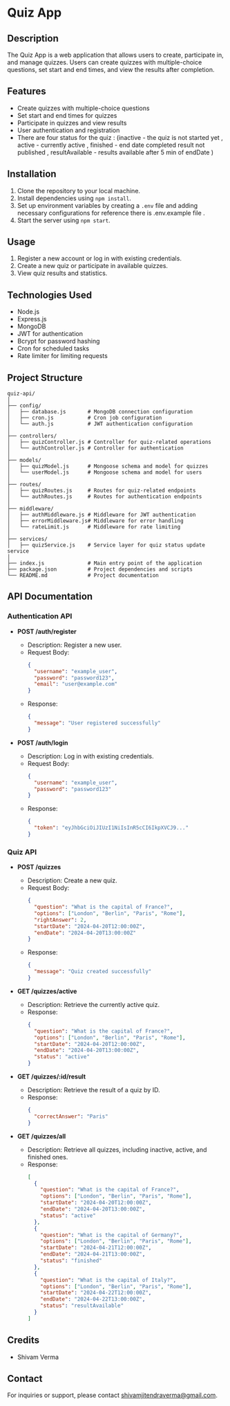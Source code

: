 # Quiz App

## Description
The Quiz App is a web application that allows users to create, participate in, and manage quizzes. Users can create quizzes with multiple-choice questions, set start and end times, and view the results after completion.

## Features
- Create quizzes with multiple-choice questions
- Set start and end times for quizzes
- Participate in quizzes and view results
- User authentication and registration
- There are four status for the quiz :
    (inactive - the quiz is not started yet , active - currently active , finished - end date completed result not published , resultAvailable - results available after 5 min of endDate )

## Installation
1. Clone the repository to your local machine.
2. Install dependencies using `npm install`.
3. Set up environment variables by creating a `.env` file and adding necessary configurations for reference there is  .env.example file .
4. Start the server using `npm start`.

## Usage
1. Register a new account or log in with existing credentials.
2. Create a new quiz or participate in available quizzes.
3. View quiz results and statistics.

## Technologies Used
- Node.js
- Express.js
- MongoDB
- JWT for authentication
- Bcrypt for password hashing
- Cron for scheduled tasks
- Rate limiter for limiting requests

## Project Structure
```
quiz-api/
│
├── config/
│   ├── database.js       # MongoDB connection configuration
│   ├── cron.js           # Cron job configuration
│   └── auth.js           # JWT authentication configuration
│
├── controllers/
│   ├── quizController.js # Controller for quiz-related operations
│   └── authController.js # Controller for authentication
│
├── models/
│   ├── quizModel.js      # Mongoose schema and model for quizzes
│   └── userModel.js      # Mongoose schema and model for users
│
├── routes/
│   ├── quizRoutes.js     # Routes for quiz-related endpoints
│   └── authRoutes.js     # Routes for authentication endpoints
│
├── middleware/
│   ├── authMiddleware.js # Middleware for JWT authentication
│   ├── errorMiddleware.js# Middleware for error handling
│   └── rateLimit.js      # Middleware for rate limiting
│
├── services/
│   ├── quizService.js    # Service layer for quiz status update service
│
├── index.js              # Main entry point of the application
├── package.json          # Project dependencies and scripts
└── README.md             # Project documentation
```

## API Documentation

### Authentication API
- **POST /auth/register**
  - Description: Register a new user.
  - Request Body:
    ```json
    {
      "username": "example_user",
      "password": "password123",
      "email": "user@example.com"
    }
    ```
  - Response:
    ```json
    {
      "message": "User registered successfully"
    }
    ```

- **POST /auth/login**
  - Description: Log in with existing credentials.
  - Request Body:
    ```json
    {
      "username": "example_user",
      "password": "password123"
    }
    ```
  - Response:
    ```json
    {
      "token": "eyJhbGciOiJIUzI1NiIsInR5cCI6IkpXVCJ9..."
    }
    ```

### Quiz API
- **POST /quizzes**
  - Description: Create a new quiz.
  - Request Body:
    ```json
    {
      "question": "What is the capital of France?",
      "options": ["London", "Berlin", "Paris", "Rome"],
      "rightAnswer": 2,
      "startDate": "2024-04-20T12:00:00Z",
      "endDate": "2024-04-20T13:00:00Z"
    }
    ```
  - Response:
    ```json
    {
      "message": "Quiz created successfully"
    }
    ```

- **GET /quizzes/active**
  - Description: Retrieve the currently active quiz.
  - Response:
    ```json
    {
      "question": "What is the capital of France?",
      "options": ["London", "Berlin", "Paris", "Rome"],
      "startDate": "2024-04-20T12:00:00Z",
      "endDate": "2024-04-20T13:00:00Z",
      "status": "active"
    }
    ```

- **GET /quizzes/:id/result**
  - Description: Retrieve the result of a quiz by ID.
  - Response:
    ```json
    {
      "correctAnswer": "Paris"
    }
    ```

- **GET /quizzes/all**
  - Description: Retrieve all quizzes, including inactive, active, and finished ones.
  - Response:
    ```json
    [
      {
        "question": "What is the capital of France?",
        "options": ["London", "Berlin", "Paris", "Rome"],
        "startDate": "2024-04-20T12:00:00Z",
        "endDate": "2024-04-20T13:00:00Z",
        "status": "active"
      },
      {
        "question": "What is the capital of Germany?",
        "options": ["London", "Berlin", "Paris", "Rome"],
        "startDate": "2024-04-21T12:00:00Z",
        "endDate": "2024-04-21T13:00:00Z",
        "status": "finished"
      },
      {
        "question": "What is the capital of Italy?",
        "options": ["London", "Berlin", "Paris", "Rome"],
        "startDate": "2024-04-22T12:00:00Z",
        "endDate": "2024-04-22T13:00:00Z",
        "status": "resultAvailable"
      }
    ]

    ```


## Credits
- Shivam Verma 

## Contact
For inquiries or support, please contact [shivamjitendraverma@gmail.com](mailto:shivamjitendraverma@example.com).

